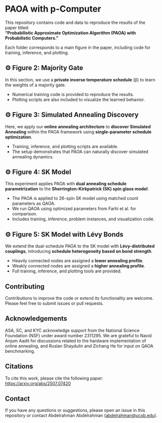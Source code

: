 # PAOA with p-Computer

This repository contains code and data to reproduce the results of the paper titled:  
**“Probabilistic Approximate Optimization Algorithm (PAOA) with Probabilistic Computers.”**

Each folder corresponds to a main figure in the paper, including code for training, inference, and plotting.

## ⚙️ Figure 2: Majority Gate

In this section, we use a **private inverse temperature schedule** (β) to learn the weights of a majority gate.

- Numerical training code is provided to reproduce the results.  
- Plotting scripts are also included to visualize the learned behavior.


## ⚙️ Figure 3: Simulated Annealing Discovery

Here, we apply our **online annealing architecture** to **discover Simulated Annealing** within the PAOA framework using **single-parameter schedule optimization**.

- Training, inference, and plotting scripts are available.  
- The setup demonstrates that PAOA can naturally discover simulated annealing dynamics.


## ⚙️ Figure 4: SK Model

This experiment applies PAOA with **dual annealing schedule parametrization** to the **Sherrington-Kirkpatrick (SK) spin glass model**.
- The PAOA is applied to 26-spin SK model using matched count parameters as QAOA.
- We run QAOA using optimized parameters from Farhi et al. for comparison.  
- Includes training, inference, problem instances, and visualization code.

## ⚙️ Figure 5: SK Model with Lévy Bonds

We extend the dual-schedule PAOA to the SK model with **Lévy-distributed couplings**, introducing **schedule heterogeneity based on bond strength**.

- Heavily connected nodes are assigned a **lower annealing profile**.  
- Weakly connected nodes are assigned a **higher annealing profile**.  
- Full training, inference, and plotting tools are provided.

## Contributing

Contributions to improve the code or extend its functionality are welcome. Please feel free to submit issues or pull requests.


## Acknowledgements

ASA, SC, and KYC acknowledge support from the
National Science Foundation (NSF) under award number
2311295. We are grateful to Navid Anjum Aadit for
discussions related to the hardware implementation of online
annealing, and Ruslan Shaydulin and Zichang He for input on
QAOA benchmarking.

## Citations

To cite this work, please cite the following paper: 
https://arxiv.org/abs/2507.07420
## Contact

If you have any questions or suggestions, please open an issue in this repository or contact Abdelrahman Abdelrahman (abdelrahman@ucsb.edu).

